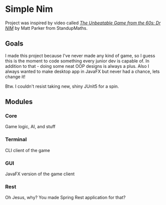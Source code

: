 Simple Nim
==========

Project was inspired by video called *[The Unbeatable Game from the 60s: Dr NIM](https://www.youtube.com/watch?v=9KABcmczPdg)* by Matt Parker from StandupMaths. 

## Goals
I made this project because I've never made any kind of game, so I guess this is the moment to code something every junior dev is capable of. 
In addition to that - doing some neat OOP designs is always a plus. 
Also I always wanted to make desktop app in JavaFX but never had a chance, lets change it! 

Btw. I couldn't resist taking new, shiny JUnit5 for a spin.

## Modules

### Core
Game logic, AI, and stuff

### Terminal
CLI client of the game

### GUI
JavaFX version of the game client

### Rest
Oh Jesus, why? You made Spring Rest application for that?